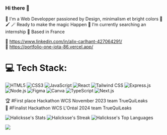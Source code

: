 ### Hi there 👋
💾 I'm a Web Developper passioned by Design, minimalism et bright colors 🎨🖌️
🪄 Ready to make the magic Happen 
🌱 I’m currently searching an internship
🥐 Based in France

🤝 https://www.linkedin.com/in/alix-carlhant-427064291/<br>
🎫 https://portfolio-one-iota-86.vercel.app/

# 💻 Tech Stack:
![HTML5](https://img.shields.io/badge/-HTML5-E34F26?style=for-the-badge&logo=html5&logoColor=white)
![CSS3](https://img.shields.io/badge/-CSS3-1572B6?style=for-the-badge&logo=css3&logoColor=white)
![JavaScript](https://img.shields.io/badge/-JavaScript-F7DF1E?style=for-the-badge&logo=javascript&logoColor=black)
![React](https://img.shields.io/badge/-React-61DAFB?style=for-the-badge&logo=react&logoColor=white)
![Tailwind CSS](https://img.shields.io/badge/-Tailwind_CSS-38B2AC?style=for-the-badge&logo=tailwind-css&logoColor=white)
![Express.js](https://img.shields.io/badge/Express.js-404D59?style=for-the-badge&logo=express&logoColor=white)
![Node.js](https://img.shields.io/badge/Node.js-339933?style=for-the-badge&logo=node.js&logoColor=white)
![Figma](https://img.shields.io/badge/Figma-F24E1E?style=for-the-badge&logo=figma&logoColor=white)
![Canva](https://img.shields.io/badge/Canva-00C4CC?style=for-the-badge&logo=canva&logoColor=white)
![TypeScript](https://img.shields.io/badge/TypeScript-3178C6?style=for-the-badge&logo=typescript&logoColor=white)
![Next.js](https://img.shields.io/badge/Next.js-000000?style=for-the-badge&logo=next-dot-js&logoColor=white)

🏆 #First place Hackathon WCS November 2023 team TrueQuiLeaks <br>
🥈 #Finalist Hackathon WCS L'Oréal 2024 team TrueQuiLeaks

![Halicksse's Stats](https://github-readme-stats.vercel.app/api?username=Halicksse&theme=vue-dark&show_icons=true&hide_border=true&count_private=true)
![Halicksse's Streak](https://github-readme-streak-stats.herokuapp.com/?user=Halicksse&theme=vue-dark&hide_border=true)
![Halicksse's Top Languages](https://github-readme-stats.vercel.app/api/top-langs/?username=Halicksse&theme=vue-dark&show_icons=true&hide_border=true&layout=compact)

![](https://github-profile-trophy.vercel.app/?username=halicksse&theme=radical&no-frame=false&no-bg=true&margin-w=4)
<!--
**Halicksse/Halicksse** is a ✨ _special_ ✨ repository because its `README.md` (this file) appears on your GitHub profile.

Here are some ideas to get you started:

- 🔭 I’m currently working on ...
- 🌱 I’m currently learning ...
- 👯 I’m looking to collaborate on ...
- 🤔 I’m looking for help with ...
- 💬 Ask me about ...
- 📫 How to reach me: ...
- 😄 Pronouns: ...
- ⚡ Fun fact: ...
--> 
